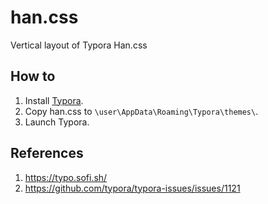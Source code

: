 # han.css
Vertical layout of Typora Han.css

## How to
1. Install [Typora](https://typora.io/).
2. Copy han.css to ``\user\AppData\Roaming\Typora\themes\``.
3. Launch Typora.

## References
1. https://typo.sofi.sh/
2. https://github.com/typora/typora-issues/issues/1121
